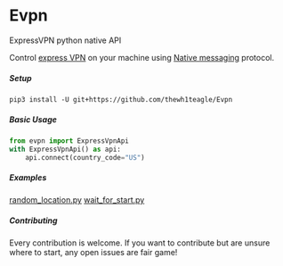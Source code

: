 # Evpn

ExpressVPN python native API

Control [express VPN](https://www.expressvpn.com/vpn-software) on your machine using [Native messaging](https://developer.mozilla.org/en-US/docs/Mozilla/Add-ons/WebExtensions/Native_messaging) protocol.

##### Setup
```shell
pip3 install -U git+https://github.com/thewh1teagle/Evpn
```

##### Basic Usage
```python
from evpn import ExpressVpnApi
with ExpressVpnApi() as api:
    api.connect(country_code="US")
```

##### Examples
[random_location.py](https://github.com/thewh1teagle/Evpn/blob/main/examples/random_location.py)
[wait_for_start.py](https://github.com/thewh1teagle/Evpn/blob/main/examples/wait_for_start.py)

##### Contributing
Every contribution is welcome. If you want to contribute but are unsure where to start, any open issues are fair game! 

